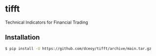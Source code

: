 tifft
=====

Technical Indicators for Financial Trading

Installation
------------

```sh
$ pip install -U https://github.com/dceoy/tifft/archive/main.tar.gz
```
